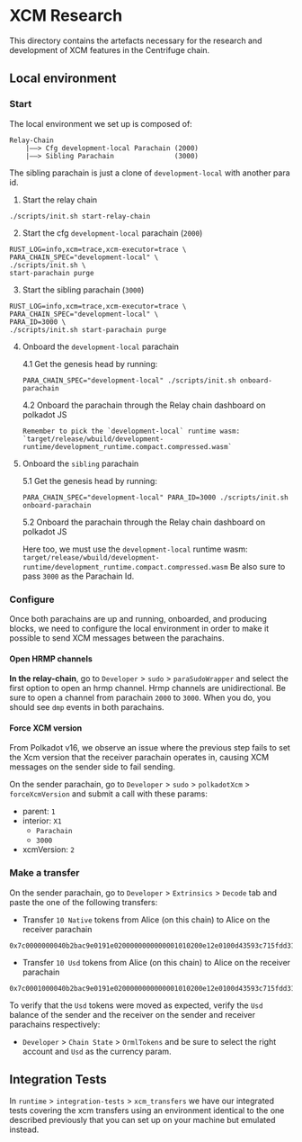 # XCM Research

This directory contains the artefacts necessary for the research and development
of XCM features in the Centrifuge chain.


## Local environment

### Start

The local environment we set up is composed of:

```
Relay-Chain
    |——> Cfg development-local Parachain (2000)
    |——> Sibling Parachain               (3000)
```

The sibling parachain is just a clone of `development-local` with another para id.

1. Start the relay chain

```
./scripts/init.sh start-relay-chain
```


2. Start the cfg `development-local` parachain (`2000`)

```
RUST_LOG=info,xcm=trace,xcm-executor=trace \
PARA_CHAIN_SPEC="development-local" \
./scripts/init.sh \
start-parachain purge
```

3. Start the sibling parachain (`3000`)

```
RUST_LOG=info,xcm=trace,xcm-executor=trace \
PARA_CHAIN_SPEC="development-local" \
PARA_ID=3000 \
./scripts/init.sh start-parachain purge
```

4. Onboard the `development-local` parachain

   4.1 Get the genesis head by running:

    ```
    PARA_CHAIN_SPEC="development-local" ./scripts/init.sh onboard-parachain
    ```

   4.2 Onboard the parachain through the Relay chain dashboard on polkadot JS

       Remember to pick the `development-local` runtime wasm: `target/release/wbuild/development-runtime/development_runtime.compact.compressed.wasm`

5. Onboard the `sibling` parachain

   5.1 Get the genesis head by running:

    ```
    PARA_CHAIN_SPEC="development-local" PARA_ID=3000 ./scripts/init.sh onboard-parachain
    ```

   5.2 Onboard the parachain through the Relay chain dashboard on polkadot JS

   Here too, we must use the `development-local` runtime wasm: `target/release/wbuild/development-runtime/development_runtime.compact.compressed.wasm`
   Be also sure to pass `3000` as the Parachain Id.

### Configure

Once both parachains are up and running, onboarded, and producing blocks, we need to configure the local environment
in order to make it possible to send XCM messages between the parachains.

#### Open HRMP channels

**In the relay-chain**, go to `Developer` > `sudo` > `paraSudoWrapper` and select the first option to open an hrmp channel.
Hrmp channels are unidirectional. Be sure to open a channel from parachain `2000` to `3000`. When you do,
you should see `dmp` events in both parachains.

#### Force XCM version

From Polkadot v16, we observe an issue where the previous step fails to set the Xcm version that the receiver parachain
operates in, causing XCM messages on the sender side to fail sending.

On the sender parachain, go to `Developer` > `sudo` > `polkadotXcm` > `forceXcmVersion` and submit a call with these params:

- parent: `1`
- interior: `X1`
    - `Parachain`
    - `3000`
- xcmVersion: `2`


### Make a transfer

On the sender parachain, go to `Developer` > `Extrinsics` > `Decode` tab and paste the one of the following transfers:

- Transfer `10 Native` tokens from Alice (on this chain) to Alice on the receiver parachain

```
0x7c0000000040b2bac9e0191e0200000000000001010200e12e0100d43593c715fdd31c61141abd04a99fd6822c8558854ccde39a5684e7a56da27d00f2052a01000000
```

- Transfer `10 Usd` tokens from Alice (on this chain) to Alice on the receiver parachain

```
0x7c0001000040b2bac9e0191e0200000000000001010200e12e0100d43593c715fdd31c61141abd04a99fd6822c8558854ccde39a5684e7a56da27d00f2052a01000000
```

To verify that the `Usd` tokens were moved as expected, verify the `Usd` balance of the sender and the receiver on the
sender and receiver parachains respectively:

- `Developer` > `Chain State` > `OrmlTokens` and be sure to select the right account and `Usd` as the currency param.

## Integration Tests

In `runtime` > `integration-tests` > `xcm_transfers` we have our integrated tests covering the xcm transfers using an
environment identical to the one described previously that you can set up on your machine but emulated instead.
